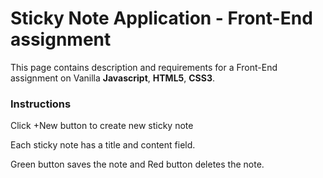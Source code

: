 # Sticky Note Application - Front-End assignment

This page contains description and requirements for a Front-End assignment on Vanilla **Javascript**, **HTML5**, **CSS3**.

### Instructions

Click +New button to create new sticky note

Each sticky note has a title and content field.

Green button saves the note and Red button deletes the note.




